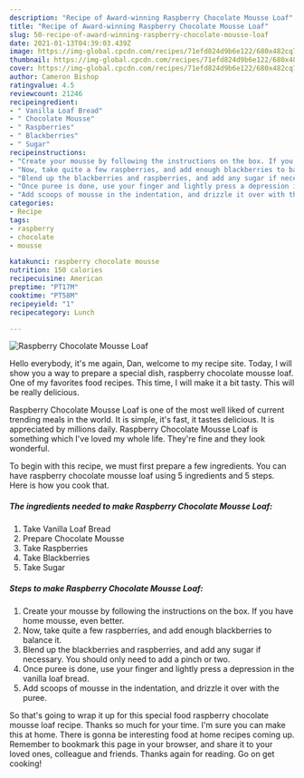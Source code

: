 ```yaml
---
description: "Recipe of Award-winning Raspberry Chocolate Mousse Loaf"
title: "Recipe of Award-winning Raspberry Chocolate Mousse Loaf"
slug: 50-recipe-of-award-winning-raspberry-chocolate-mousse-loaf
date: 2021-01-13T04:39:03.439Z
image: https://img-global.cpcdn.com/recipes/71efd824d9b6e122/680x482cq70/raspberry-chocolate-mousse-loaf-recipe-main-photo.jpg
thumbnail: https://img-global.cpcdn.com/recipes/71efd824d9b6e122/680x482cq70/raspberry-chocolate-mousse-loaf-recipe-main-photo.jpg
cover: https://img-global.cpcdn.com/recipes/71efd824d9b6e122/680x482cq70/raspberry-chocolate-mousse-loaf-recipe-main-photo.jpg
author: Cameron Bishop
ratingvalue: 4.5
reviewcount: 21246
recipeingredient:
- " Vanilla Loaf Bread"
- " Chocolate Mousse"
- " Raspberries"
- " Blackberries"
- " Sugar"
recipeinstructions:
- "Create your mousse by following the instructions on the box. If you have home mousse, even better."
- "Now, take quite a few raspberries, and add enough blackberries to balance it."
- "Blend up the blackberries and raspberries, and add any sugar if necessary. You should only need to add a pinch or two."
- "Once puree is done, use your finger and lightly press a depression in the vanilla loaf bread."
- "Add scoops of mousse in the indentation, and drizzle it over with the puree."
categories:
- Recipe
tags:
- raspberry
- chocolate
- mousse

katakunci: raspberry chocolate mousse 
nutrition: 150 calories
recipecuisine: American
preptime: "PT17M"
cooktime: "PT58M"
recipeyield: "1"
recipecategory: Lunch

---
```



![Raspberry Chocolate Mousse Loaf](https://img-global.cpcdn.com/recipes/71efd824d9b6e122/680x482cq70/raspberry-chocolate-mousse-loaf-recipe-main-photo.jpg)

Hello everybody, it's me again, Dan, welcome to my recipe site. Today, I will show you a way to prepare a special dish, raspberry chocolate mousse loaf. One of my favorites food recipes. This time, I will make it a bit tasty. This will be really delicious.



Raspberry Chocolate Mousse Loaf is one of the most well liked of current trending meals in the world. It is simple, it's fast, it tastes delicious. It is appreciated by millions daily. Raspberry Chocolate Mousse Loaf is something which I've loved my whole life. They're fine and they look wonderful.


To begin with this recipe, we must first prepare a few ingredients. You can have raspberry chocolate mousse loaf using 5 ingredients and 5 steps. Here is how you cook that.

<!--inarticleads1-->

##### The ingredients needed to make Raspberry Chocolate Mousse Loaf:

1. Take  Vanilla Loaf Bread
1. Prepare  Chocolate Mousse
1. Take  Raspberries
1. Take  Blackberries
1. Take  Sugar




<!--inarticleads2-->

##### Steps to make Raspberry Chocolate Mousse Loaf:

1. Create your mousse by following the instructions on the box. If you have home mousse, even better.
1. Now, take quite a few raspberries, and add enough blackberries to balance it.
1. Blend up the blackberries and raspberries, and add any sugar if necessary. You should only need to add a pinch or two.
1. Once puree is done, use your finger and lightly press a depression in the vanilla loaf bread.
1. Add scoops of mousse in the indentation, and drizzle it over with the puree.




So that's going to wrap it up for this special food raspberry chocolate mousse loaf recipe. Thanks so much for your time. I'm sure you can make this at home. There is gonna be interesting food at home recipes coming up. Remember to bookmark this page in your browser, and share it to your loved ones, colleague and friends. Thanks again for reading. Go on get cooking!
